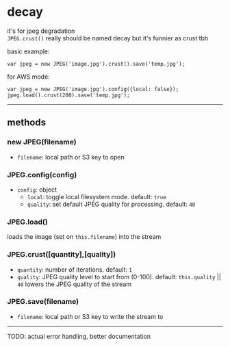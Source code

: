 # decay

it's for jpeg degradation  
`JPEG.crust()` really should be named decay but it's funnier as crust tbh

basic example:

`var jpeg = new JPEG('image.jpg').crust().save('temp.jpg');`

for AWS mode:

```
var jpeg = new JPEG('image.jpg').config({local: false});
jpeg.load().crust(200).save('temp.jpg');
```
---
## methods

### new JPEG(filename)
- `filename`: local path or S3 key to open

### JPEG.config(config)
- `config`: object
	- `local`: toggle local filesystem mode. default: `true`
	- `quality`: set default JPEG quality for processing. default: `40`

### JPEG.load()
loads the image (set on `this.filename`) into the stream

### JPEG.crust([quantity],[quality])
- `quantity`: number of iterations. default: `1`
- `quality`: JPEG quality level to start from (0-100). default: `this.quality` || `40`
lowers the JPEG quality of the stream

### JPEG.save(filename)
- `filename`: local path or S3 key to write the stream to

---
TODO: actual error handling, better documentation
